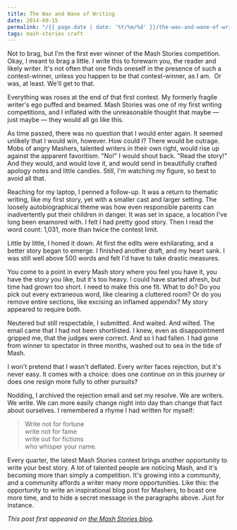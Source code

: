 ```yaml
---
title: The Wax and Wane of Writing
date: 2014-09-15
permalink: "/{{ page.date | date: '%Y/%m/%d' }}/the-wax-and-wane-of-writing.html"
tags: mash-stories craft
---
```

Not to brag, but I'm the first ever winner of the Mash Stories competition. Okay, I meant to brag a little. I write this to forewarn you, the reader and likely writer. It's not often that one finds oneself in the presence of such a contest-winner, unless you happen to be that contest-winner, as I am.  Or was, at least. We'll get to that.

<!--more-->

Everything was roses at the end of that first contest. My formerly fragile writer's ego puffed and beamed. Mash Stories was one of my first writing competitions, and I inflated with the unreasonable thought that maybe — just maybe — they would all go like this.

As time passed, there was no question that I would enter again. It seemed unlikely that I would win, however. How could I? There would be outrage. Mobs of angry Mashers, talented writers in their own right, would rise up against the apparent favoritism. "No!" I would shout back. "Read the story!" And they would, and would love it, and would send in beautifully crafted apology notes and little candies. Still, I'm watching my figure, so best to avoid all that.

Reaching for my laptop, I penned a follow-up. It was a return to thematic writing, like my first story, yet with a smaller cast and larger setting. The loosely autobiographical theme was how even responsible parents can inadvertently put their children in danger. It was set in space, a location I've long been enamored with. I felt I had pretty good story. Then I read the word count: 1,031, more than twice the contest limit.

Little by little, I honed it down. At first the edits were exhilarating, and a better story began to emerge. I finished another draft, and my heart sank. I was still well above 500 words and felt I'd have to take drastic measures.

You come to a point in every Mash story where you feel you have it, you have the story you like, but it's too heavy. I could have started afresh, but time had grown too short. I need to make this one fit. What to do? Do you pick out every extraneous word, like clearing a cluttered room? Or do you remove entire sections, like excising an inflamed appendix? My story appeared to require both.

Neutered but still respectable, I submitted. And waited. And wilted. The email came that I had not been shortlisted. I knew, even as disappointment gripped me, that the judges were correct. And so I had fallen. I had gone from winner to spectator in three months, washed out to sea in the tide of Mash.

I won't pretend that I wasn't deflated. Every writer faces rejection, but it's never easy. It comes with a choice: does one continue on in this journey or does one resign more fully to other pursuits?

Nodding, I archived the rejection email and set my resolve. We are writers. We write. We can more easily change night into day than change that fact about ourselves. I remembered a rhyme I had written for myself:

<blockquote>Write not for fortune<br>
write not for fame<br>
write out for fictions<br>
who whisper your name.</blockquote>

Every quarter, the latest Mash Stories contest brings another opportunity to write your best story. A lot of talented people are noticing Mash, and it's becoming more than simply a competition. It's growing into a community, and a community affords a writer many more opportunities. Like this: the opportunity to write an inspirational blog post for Mashers, to boast one more time, and to hide a secret message in the paragraphs above. Just for instance.

<em>This post first appeared on <a title="THE WAX AND WANE OF WRITING " href="http://mashstories.com/wax-wane-writing/" target="_blank" rel="noopener">the Mash Stories blog</a>.</em>
